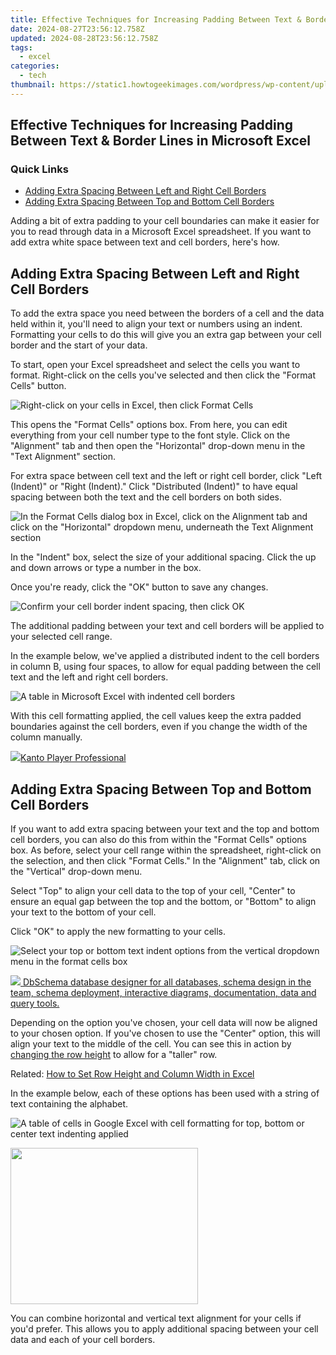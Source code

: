```yaml
---
title: Effective Techniques for Increasing Padding Between Text & Border Lines in Microsoft Excel
date: 2024-08-27T23:56:12.758Z
updated: 2024-08-28T23:56:12.758Z
tags:
  - excel
categories:
  - tech
thumbnail: https://static1.howtogeekimages.com/wordpress/wp-content/uploads/2019/07/stock-lede-microsoft-office_excel.png
---
```


## Effective Techniques for Increasing Padding Between Text & Border Lines in Microsoft Excel

### Quick Links

* [Adding Extra Spacing Between Left and Right Cell Borders](https://screen-mirroring-recording.techidaily.com/new-2024-approved-nocturnal-notes-expert-advice-on-low-light-photos/)
* [Adding Extra Spacing Between Top and Bottom Cell Borders](https://remote-screen-capture.techidaily.com/2024-approved-smooth-setup-seamless-screenshots-on-dell-devices/)

 Adding a bit of extra padding to your cell boundaries can make it easier for you to read through data in a Microsoft Excel spreadsheet. If you want to add extra white space between text and cell borders, here's how.

##  Adding Extra Spacing Between Left and Right Cell Borders

 To add the extra space you need between the borders of a cell and the data held within it, you'll need to align your text or numbers using an indent. Formatting your cells to do this will give you an extra gap between your cell border and the start of your data.

 To start, open your Excel spreadsheet and select the cells you want to format. Right-click on the cells you've selected and then click the "Format Cells" button.

![Right-click on your cells in Excel, then click Format Cells](https://static1.howtogeekimages.com/wordpress/wp-content/uploads/2019/11/Excel-Format-Cells-Menu.png) 

 This opens the "Format Cells" options box. From here, you can edit everything from your cell number type to the font style. Click on the "Alignment" tab and then open the "Horizontal" drop-down menu in the "Text Alignment" section.

 For extra space between cell text and the left or right cell border, click "Left (Indent)" or "Right (Indent)." Click "Distributed (Indent)" to have equal spacing between both the text and the cell borders on both sides.

![In the Format Cells dialog box in Excel, click on the Alignment tab and click on the "Horizontal" dropdown menu, underneath the Text Alignment section](https://static1.howtogeekimages.com/wordpress/wp-content/uploads/2019/11/Excel-Cell-Border-Indent-Options.png) 

 In the "Indent" box, select the size of your additional spacing. Click the up and down arrows or type a number in the box.

 Once you're ready, click the "OK" button to save any changes.

![Confirm your cell border indent spacing, then click OK](https://static1.howtogeekimages.com/wordpress/wp-content/uploads/2019/11/Excel-Apply-Cell-Indent.png) 

 The additional padding between your text and cell borders will be applied to your selected cell range.

 In the example below, we've applied a distributed indent to the cell borders in column B, using four spaces, to allow for equal padding between the cell text and the left and right cell borders.

![A table in Microsoft Excel with indented cell borders](https://static1.howtogeekimages.com/wordpress/wp-content/uploads/2019/11/Excel-Indented-Border-Cells.png) 

 With this cell formatting applied, the cell values keep the extra padded boundaries against the cell borders, even if you change the width of the column manually.

<!-- affiliate ads begin -->
<a href="https://secure.2checkout.com/order/checkout.php?PRODS=4742929&QTY=1&AFFILIATE=108875&CART=1"><img src="https://secure.avangate.com/images/merchant/e09fdffe648a30658a9657bbed7b2388/products/boxshot(2).png" border="0">Kanto Player Professional</a>
<!-- affiliate ads end -->
##  Adding Extra Spacing Between Top and Bottom Cell Borders

 If you want to add extra spacing between your text and the top and bottom cell borders, you can also do this from within the "Format Cells" options box. As before, select your cell range within the spreadsheet, right-click on the selection, and then click "Format Cells." In the "Alignment" tab, click on the "Vertical" drop-down menu.

 Select "Top" to align your cell data to the top of your cell, "Center" to ensure an equal gap between the top and the bottom, or "Bottom" to align your text to the bottom of your cell.

 Click "OK" to apply the new formatting to your cells.

![Select your top or bottom text indent options from the vertical dropdown menu in the format cells box](https://static1.howtogeekimages.com/wordpress/wp-content/uploads/2019/11/Excel-Vertical-Indent-Edit.png) 

<!-- affiliate ads begin -->
<a href="https://shop.dbschema.com/order/checkout.php?PRODS=19867419&QTY=1&AFFILIATE=108875&CART=1"> <img src="https://secure.avangate.com/images/merchant/176b22bab4e94a28619ca2433b2ef241/products/1_icon256.png" border="0">
DbSchema database designer for all databases, schema design in the team, schema deployment, interactive diagrams, documentation, data and query tools. </a>
<!-- affiliate ads end -->
 Depending on the option you've chosen, your cell data will now be aligned to your chosen option. If you've chosen to use the "Center" option, this will align your text to the middle of the cell. You can see this in action by [changing the row height](https://easy-unlock-android.techidaily.com/in-2024-unlock-your-realme-11-5g-phone-with-ease-the-3-best-lock-screen-removal-tools-by-drfone-android/) to allow for a "taller" row.

Related: [How to Set Row Height and Column Width in Excel](https://easy-unlock-android.techidaily.com/in-2024-unlock-your-realme-11-5g-phone-with-ease-the-3-best-lock-screen-removal-tools-by-drfone-android/) 

 In the example below, each of these options has been used with a string of text containing the alphabet.

![A table of cells in Google Excel with cell formatting for top, bottom or center text indenting applied](https://static1.howtogeekimages.com/wordpress/wp-content/uploads/2019/11/Excel-Top-Bottom-Indented-Cells.png) 

<!-- affiliate ads begin -->
<a href="https://printrendy.pxf.io/c/5597632/1453719/17020" target="_top" id="1453719"><img src="//a.impactradius-go.com/display-ad/17020-1453719" border="0" alt="" width="300" height="250"/></a><img height="0" width="0" src="https://imp.pxf.io/i/5597632/1453719/17020" style="position:absolute;visibility:hidden;" border="0" />
<!-- affiliate ads end -->
 You can combine horizontal and vertical text alignment for your cells if you'd prefer. This allows you to apply additional spacing between your cell data and each of your cell borders.

<ins class="adsbygoogle"
     style="display:block"
     data-ad-format="autorelaxed"
     data-ad-client="ca-pub-7571918770474297"
     data-ad-slot="1223367746"></ins>



<ins class="adsbygoogle"
     style="display:block"
     data-ad-client="ca-pub-7571918770474297"
     data-ad-slot="8358498916"
     data-ad-format="auto"
     data-full-width-responsive="true"></ins>


